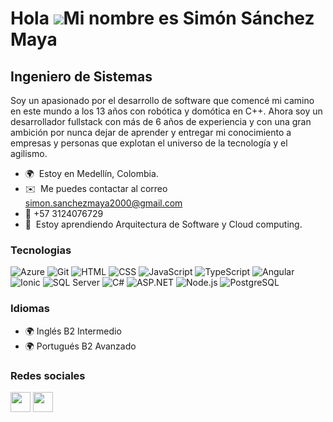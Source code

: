 Hola ![](https://user-images.githubusercontent.com/18350557/176309783-0785949b-9127-417c-8b55-ab5a4333674e.gif)Mi nombre es Simón Sánchez Maya
==========================================================================================================================================

Ingeniero de Sistemas
------------------

Soy un apasionado por el desarrollo de software que comencé mi camino en este mundo a los 13 años con robótica y domótica en C++. Ahora soy un desarrollador fullstack con más de 6 años de experiencia y con una gran ambición por nunca dejar de aprender y entregar mi conocimiento a empresas y personas que explotan el universo de la tecnología y el agilismo.

* 🌍  Estoy en Medellín, Colombia.
* ✉️  Me puedes contactar al correo [simon.sanchezmaya2000@gmail.com](mailto:simon.sanchezmaya2000@gmail.com)
* 🚀 +57 3124076729
* 🧠  Estoy aprendiendo Arquitectura de Software y Cloud computing.

### Tecnologias

![Azure](https://img.shields.io/badge/-Azure-0089D6?logo=microsoft-azure&logoColor=white&style=flat-square)
![Git](https://img.shields.io/badge/-Git-F05032?logo=git&logoColor=white&style=flat-square&color=F05032)
![HTML](https://img.shields.io/badge/-HTML-E34F26?logo=html5&logoColor=white&style=flat-square&color=E34F26)
![CSS](https://img.shields.io/badge/-CSS-1572B6?logo=css3&logoColor=white&style=flat-square&color=1572B6)
![JavaScript](https://img.shields.io/badge/-JavaScript-F7DF1E?logo=javascript&logoColor=black&style=flat-square&color=F7DF1E)
![TypeScript](https://img.shields.io/badge/-TypeScript-007ACC?logo=typescript&logoColor=white&style=flat-square&color=007ACC)
![Angular](https://img.shields.io/badge/-Angular-DD0031?logo=angular&logoColor=white&style=flat-square&color=DD0031)
![Ionic](https://img.shields.io/badge/-Ionic-3880FF?logo=ionic&logoColor=white&style=flat-square&color=3880FF)
![SQL Server](https://img.shields.io/badge/-SQL%20Server-CC2927?logo=microsoft-sql-server&logoColor=white&style=flat-square&color=CC2927)
![C#](https://img.shields.io/badge/-C%23-239120?logo=c-sharp&logoColor=white&style=flat-square&color=239120)
![ASP.NET](https://img.shields.io/badge/-ASP.NET-512BD4?logo=.net&logoColor=white&style=flat-square&color=512BD4)
![Node.js](https://img.shields.io/badge/-Node.js-339933?logo=node.js&logoColor=white&style=flat-square&color=339933)
![PostgreSQL](https://img.shields.io/badge/-PostgreSQL-336791?logo=postgresql&logoColor=white&style=flat-square&color=336791)

### Idiomas
* 🌍  Inglés B2 Intermedio
* 🌍  Portugués B2 Avanzado  

### Redes sociales

<p align="left"> <a href="http://www.instagram.com/simontry?igshid=ZDdkNTZiNTM=" target="_blank" rel="noreferrer"><img src="https://raw.githubusercontent.com/danielcranney/readme-generator/main/public/icons/socials/instagram.svg" width="32" height="32" /></a> <a href="https://www.linkedin.com/in/simon-sanchez-maya-b41306196" target="_blank" rel="noreferrer"><img src="https://raw.githubusercontent.com/danielcranney/readme-generator/main/public/icons/socials/linkedin.svg" width="32" height="32" /></a></p>
